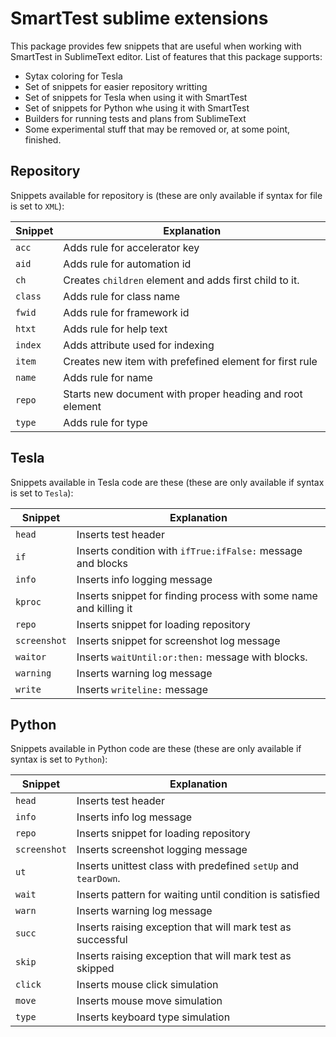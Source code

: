 SmartTest sublime extensions
============================

This package provides few snippets that are useful when working with SmartTest
in SublimeText editor.
List of features that this package supports:
* Sytax coloring for Tesla
* Set of snippets for easier repository writting
* Set of snippets for Tesla when using it with SmartTest
* Set of snippets for Python whe using it with SmartTest
* Builders for running tests and plans from SublimeText
* Some experimental stuff that may be removed or, at some point, finished.

Repository
----------

Snippets available for repository is (these are only available if syntax for
file is set to `XML`):

Snippet | Explanation
--------|---------------------------------------------------------
`acc`   | Adds rule for accelerator key
`aid`   | Adds rule for automation id
`ch`    | Creates `children` element and adds first child to it.
`class` | Adds rule for class name
`fwid`  | Adds rule for framework id
`htxt`  | Adds rule for help text
`index` | Adds attribute used for indexing
`item`  | Creates new item with prefefined element for first rule
`name`  | Adds rule for name
`repo`  | Starts new document with proper heading and root element
`type`  | Adds rule for type


Tesla
-----

Snippets available in Tesla code are these (these are only available if syntax
is set to `Tesla`):

Snippet      | Explanation
-------------|-------------------------------------------------------------
`head`       | Inserts test header
`if`         | Inserts condition with `ifTrue:ifFalse:` message and blocks
`info`       | Inserts info logging message
`kproc`      | Inserts snippet for finding process with some name and killing it
`repo`       | Inserts snippet for loading repository
`screenshot` | Inserts snippet for screenshot log message
`waitor`     | Inserts `waitUntil:or:then:` message with blocks.
`warning`    | Inserts warning log message
`write`      | Inserts `writeline:` message

Python
------

Snippets available in Python code are these (these are only available if syntax
is set to `Python`):

Snippet      | Explanation
-------------|-----------------------------------
`head`       | Inserts test header
`info`       | Inserts info log message
`repo`       | Inserts snippet for loading repository
`screenshot` | Inserts screenshot logging message
`ut`         | Inserts unittest class with predefined `setUp` and `tearDown`.
`wait`       | Inserts pattern for waiting until condition is satisfied
`warn`       | Inserts warning log message
`succ`       | Inserts raising exception that will mark test as successful
`skip`       | Inserts raising exception that will mark test as skipped
`click`      | Inserts mouse click simulation
`move`       | Inserts mouse move simulation
`type`       | Inserts keyboard type simulation

